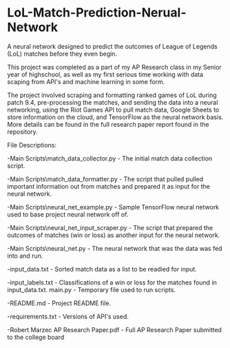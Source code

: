 # LoL-Match-Prediction-Nerual-Network
 
 A neural network designed to predict the outcomes of League of Legends (LoL) matches before they even begin.

This project was completed as a part of my AP Research class in my Senior year of highschool, as well as my first serious time working with data scaping from API's and machine learning in some form.

The project involved scraping and formatting ranked games of LoL during patch 9.4, pre-processing the matches, and sending the data into a neural networking, using the Riot Games API to pull match data, Google Sheets to store information on the cloud, and TensorFlow as the neural network basis. More details can be found in the full research paper report found in the repository.

File Descriptions:


-Main Scripts\match_data_collector.py - The initial match data collection script.

-Main Scripts\match_data_formatter.py - The script that pulled pulled important information out from matches and prepared it as input for the neural network.

-Main Scripts\neural_net_example.py - Sample TensorFlow neural network used to base project neural network off of.

-Main Scripts\neural_net_input_scraper.py - The script that prepared the outcomes of matches (win or loss) as another input for the neural network.

-Main Scripts\neural_net.py - The neural network that was the data was fed into and run.


-input_data.txt - Sorted match data as a list to be readied for input.

-input_labels.txt - Classifications of a win or loss for the matches found in input_data.txt.
main.py - Temporary file used to run scripts.

-README.md - Project README file.

-requirements.txt - Versions of API's used.

-Robert Marzec AP Research Paper.pdf - Full AP Research Paper submitted to the college board
